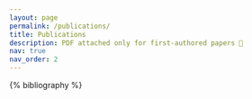 ```yaml
---
layout: page
permalink: /publications/
title: Publications
description: PDF attached only for first-authored papers 🙂
nav: true
nav_order: 2
---
```


<!-- _pages/publications.md -->
<div class="publications">

{% bibliography %}

</div>
